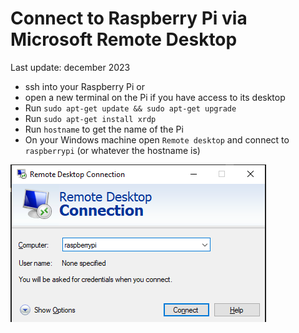 # Connect to Raspberry Pi via Microsoft Remote Desktop

Last update: december 2023

- ssh into your Raspberry Pi or 
- open a new terminal on the Pi if you have access to its desktop
- Run `sudo apt-get update && sudo apt-get upgrade`
- Run `sudo apt-get install xrdp`
- Run `hostname` to get the name of the Pi
- On your Windows machine open `Remote desktop` and connect to `raspberrypi` (or whatever the hostname is)

![](images/1.png)